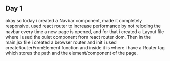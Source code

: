 ## Day 1
okay so today i created a Navbar component, made it completely responsive, used react router to increase performance by not reloding the navbar every time a new page is opened, and for that i created a Layout file where i used the oulet component from react router dom. Then in the main.jsx file i created a browser router and init i used createRouterFromElement function and inside it is where i have a Router tag which stores the path and the element/component of the page. 